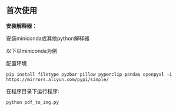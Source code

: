 ## 首次使用
**安装解释器：**

安装miniconda或其他python解释器 

以下以miniconda为例

配置环境

```shell
pip install filetype pyzbar pillow pyperclip pandas openpyxl -i https://mirrors.aliyun.com/pypi/simple/
```

在程序目录下运行程序:

```shell
python pdf_to_img.py
```